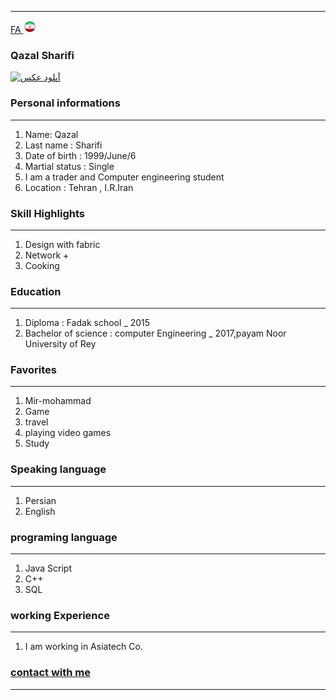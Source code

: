 
---
[FA](index.md)<a class="pt-trigger" href="index" data-animation="62"> <img src="img/Iran.png" width="20" height="20"/></a>

### Qazal Sharifi
<a href="https://uupload.ir/view/pp_msdh.jpg" target="_blank"><img src="https://s4.uupload.ir/files/pp_msdh_thumb.jpg" border="0" alt="آپلود عکس" /></a>

### Personal informations

---
<ol>
  <li> Name: Qazal</li>
  <li> Last name : Sharifi</li>
  <li> Date of birth : 1999/June/6</li>
  <li> Martial status : Single</li>
  <li> I am a trader and Computer engineering student</li>
  <li> Location : Tehran , I.R.Iran</li>
</ol>


### Skill Highlights

---
<ol>
  <li> Design with fabric</li>
  <li> Network +</li>
  <li> Cooking</li>
</ol>

### Education

---
<ol>
<li> Diploma : Fadak school
  _ 2015</li>
<li> Bachelor of science : computer Engineering
  _ 2017,payam Noor University of Rey </li>
</ol>

### Favorites

---
<ol>
  <li> Mir-mohammad</li>
  <li> Game</li>
  <li> travel </li>
  <li> playing video games</li>
  <li> Study</li>

</ol>

### Speaking language

---
<ol> 
  <li> Persian</li>
  <li> English</li>
</ol>

### programing language

---
<ol>
 <li> Java Script</li>
 <li> C++</li>
 <li> SQL</li>
</ol>

### working Experience

---
<ol>
  <li> I am working in Asiatech Co. </li>
</ol>

### [contact with me](qazal.sharifi.1999@gmail.com)


--- 

